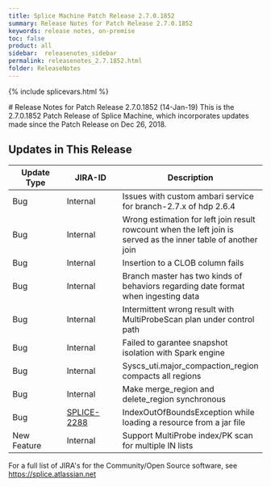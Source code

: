 ```yaml
---
title: Splice Machine Patch Release 2.7.0.1852
summary: Release Notes for Patch Release 2.7.0.1852
keywords: release notes, on-premise
toc: false
product: all
sidebar:  releasenotes_sidebar
permalink: releasenotes_2.7.1852.html
folder: ReleaseNotes
---
```

{% include splicevars.html %}
<section>
<div class="TopicContent" data-swiftype-index="true" markdown="1">
# Release Notes for Patch Release 2.7.0.1852 (14-Jan-19)
This is the 2.7.0.1852 Patch Release of Splice Machine, which incorporates updates made since the Patch Release on Dec 26, 2018.

## Updates in This Release
<table>
    <col width="125px" />
    <col width="125px" />
    <col />
    <thead>
        <tr>
            <th>Update Type</th>
            <th>JIRA-ID</th>
            <th>Description</th>
        </tr>
    </thead>
    <tbody>
        <tr>
            <td>Bug</td>
            <td>Internal</td>
            <td>Issues with custom ambari service for branch-2.7.x of hdp 2.6.4</td>
        </tr>
        <tr>
            <td>Bug</td>
            <td>Internal</td>
            <td>Wrong estimation for left join result rowcount when the left join is served as the inner table of another join</td>
        </tr>
        <tr>
            <td>Bug</td>
            <td>Internal</td>
            <td>Insertion to a CLOB column fails</td>
        </tr>
        <tr>
            <td>Bug</td>
            <td>Internal</td>
            <td>Branch master  has two kinds of behaviors regarding date format when ingesting data</td>
        </tr>
        <tr>
            <td>Bug</td>
            <td>Internal</td>
            <td>Intermittent wrong result with MultiProbeScan plan under control path</td>
        </tr>
        <tr>
            <td>Bug</td>
            <td>Internal</td>
            <td>Failed to garantee snapshot isolation with Spark engine</td>
        </tr>
        <tr>
            <td>Bug</td>
            <td>Internal</td>
            <td>Syscs_uti.major_compaction_region compacts all regions</td>
        </tr>
        <tr>
            <td>Bug</td>
            <td>Internal</td>
            <td>Make merge_region and delete_region synchronous</td>
        </tr>
        <tr>
            <td>Bug</td>
            <td><a href="https://splice.atlassian.net/browse/SPLICE-2288" target="_blank">SPLICE-2288</a></td>
            <td>IndexOutOfBoundsException while loading a resource from a jar file</td>
        </tr>
        <tr>
            <td>New Feature</td>
            <td>Internal</td>
            <td>Support MultiProbe index/PK scan for multiple IN lists</td>
        </tr>
    </tbody>
</table>

For a full list of JIRA's for the Community/Open Source software, see <https://splice.atlassian.net>

</div>
</section>
